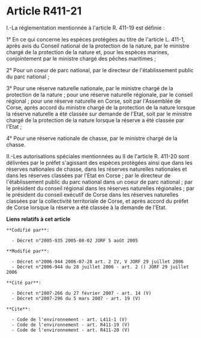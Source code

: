 # Article R411-21

I.-La réglementation mentionnée à l'article R. 411-19 est définie : 

1° En ce qui concerne les espèces protégées au titre de l'article L. 411-1, après avis du Conseil national de la protection
de la nature, par le ministre chargé de la protection de la nature et, pour les espèces marines, conjointement par le
ministre chargé des pêches maritimes ; 

2° Pour un coeur de parc national, par le directeur de l'établissement public du parc national ; 

3° Pour une réserve naturelle nationale, par le ministre chargé de la protection de la nature ; pour une réserve naturelle
régionale, par le conseil régional ; pour une réserve naturelle en Corse, soit par l'Assemblée de Corse, après accord du
ministre chargé de la protection de la nature lorsque la réserve naturelle a été classée sur demande de l'Etat, soit par le
ministre chargé de la protection de la nature lorsque la réserve a été classée par l'Etat ; 

4° Pour une réserve nationale de chasse, par le ministre chargé de la chasse. 

II.-Les autorisations spéciales mentionnées au II de l'article R. 411-20 sont délivrées par le préfet s'agissant des espèces
protégées ainsi que dans les réserves nationales de chasse, dans les réserves naturelles nationales et dans les réserves
classées par l'Etat en Corse ; par le directeur de l'établissement public du parc national dans un coeur de parc national ;
par le président du conseil régional dans les réserves naturelles régionales ; par le président du conseil exécutif de Corse
dans les réserves naturelles classées par la collectivité territoriale de Corse, et après accord du préfet de Corse lorsque
la réserve a été classée à la demande de l'Etat.

**Liens relatifs à cet article**

	**Codifié par**:

	  - Décret n°2005-935 2005-08-02 JORF 5 août 2005

	**Modifié par**:

	  - Décret n°2006-944 2006-07-28 art. 2 IV, V JORF 29 juillet 2006
	  - Décret n°2006-944 du 28 juillet 2006 - art. 2 () JORF 29 juillet 2006

	**Cité par**:

	  - Décret n°2007-266 du 27 février 2007 - art. 14 (V)
	  - Décret n°2007-296 du 5 mars 2007 - art. 19 (V)

	**Cite**:

	  - Code de l'environnement - art. L411-1 (V)
	  - Code de l'environnement - art. R411-19 (V)
	  - Code de l'environnement - art. R411-20 (V)
